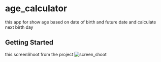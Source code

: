 # age_calculator

this app for show age based on date of birth and future date and calculate next birth day

## Getting Started

this screenShoot from the project
![screen_shoot](https://user-images.githubusercontent.com/40815395/130318268-43e9b25c-57d2-4d95-9cfb-03ed586efc65.png)



